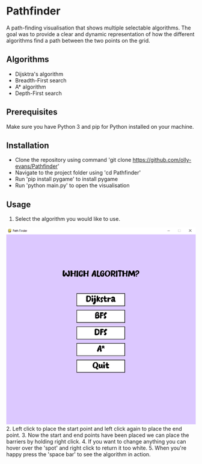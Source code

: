 # Pathfinder
A path-finding visualisation that shows multiple selectable algorithms. The goal was to provide a clear and dynamic representation of how the different algorithms find a path between the two points on the grid.

## Algorithms
- Dijsktra's algorithm
- Breadth-First search
- A* algorithm
- Depth-First search

## Prerequisites
Make sure you have Python 3 and pip for Python installed on your machine.

## Installation
- Clone the repository using command 'git clone https://github.com/olly-evans/Pathfinder'
- Navigate to the project folder using 'cd Pathfinder'
- Run 'pip install pygame' to install pygame
- Run 'python main.py' to open the visualisation
  
## Usage
1. Select the algorithm you would like to use.

![Pathfinder](screenshots/MainMenu.png)
2. Left click to place the start point and left click again to place the end point.
3. Now the start and end points have been placed we can place the barriers by holding right click.
4. If you want to change anything you can hover over the 'spot' and right click to return it too white.
5. When you're happy press the 'space bar' to see the algorithm in action.
